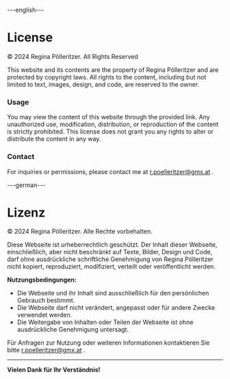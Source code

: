 ---english---

# License

© 2024 Regina Pölleritzer. All Rights Reserved

This website and its contents are the property of Regina Pölleritzer and are protected by copyright laws. All rights to the content, including but not limited to text, images, design, and code, are reserved to the owner.

### Usage

You may view the content of this website through the provided link. Any unauthorized use, modification, distribution, or reproduction of the content is strictly prohibited. This license does not grant you any rights to alter or distribute the content in any way.

### Contact

For inquiries or permissions, please contact me at <a href="mailto:r.poelleritzer@gmx.at">r.poelleritzer@gmx.at</a>  .





---german---

# Lizenz

© 2024 Regina Pölleritzer. Alle Rechte vorbehalten.

Diese Webseite ist urheberrechtlich geschützt. Der Inhalt dieser Webseite, einschließlich, aber nicht beschränkt auf Texte, Bilder, Design und Code, darf ohne ausdrückliche schriftliche Genehmigung von Regina Pölleritzer nicht kopiert, reproduziert, modifiziert, verteilt oder veröffentlicht werden.

**Nutzungsbedingungen:**
- Die Webseite und ihr Inhalt sind ausschließlich für den persönlichen Gebrauch bestimmt.
- Die Webseite darf nicht verändert, angepasst oder für andere Zwecke verwendet werden.
- Die Weitergabe von Inhalten oder Teilen der Webseite ist ohne ausdrückliche Genehmigung untersagt.

Für Anfragen zur Nutzung oder weiteren Informationen kontaktieren Sie bitte <a href="mailto:r.poelleritzer@gmx.at">r.poelleritzer@gmx.at</a> .

---

**Vielen Dank für Ihr Verständnis!**

